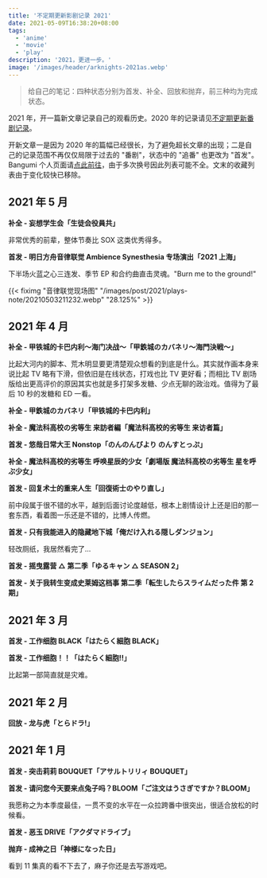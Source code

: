```yaml
---
title: '不定期更新影剧记录 2021'
date: 2021-05-09T16:38:20+08:00
tags:
  - 'anime'
  - 'movie'
  - 'play'
description: '2021，更进一步。'
image: '/images/header/arknights-2021as.webp'
---
```


> 给自己的笔记：四种状态分别为首发、补全、回放和抛弃，前三种均为完成状态。

2021 年，开一篇新文章记录自己的观看历史。2020 年的记录请见[不定期更新番剧记录](/post/2020/anime-note/)。

开新文章一是因为 2020 年的篇幅已经很长，为了避免超长文章的出现；二是自己的记录范围不再仅仅局限于过去的 "番剧"，状态中的 "追番" 也更改为 "首发"。Bangumi 个人页面请[点此前往](https://bgm.tv/user/amzrk2)，由于多次换号因此列表可能不全。文末的收藏列表由于变化较快已移除。

<!--more-->

## 2021 年 5 月

**补全 - 妄想学生会「生徒会役員共」**

非常优秀的前辈，整体节奏比 SOX 这类优秀得多。

**首发 - 明日方舟音律联觉 Ambience Synesthesia 专场演出「2021 上海」**

下半场火蓝之心三连发、季节 EP 和合约曲直击灵魂。"Burn me to the ground!"

{{< fiximg "音律联觉现场图" "/images/post/2021/plays-note/20210503211232.webp" "28.125%" >}}

## 2021 年 4 月

**补全 - 甲铁城的卡巴内利～海门决战～「甲鉄城のカバネリ～海門決戦～」**

比起大河内的脚本、荒木明显要更清楚观众想看的到底是什么。其实就作画本身来说比起 TV 略有下滑，但依旧是在线状态，打戏也比 TV 更好看；而相比 TV 剧场版给出更高评价的原因其实也就是多打架多发糖、少点无聊的政治戏。值得为了最后 10 秒的发糖和 ED 一看。

**补全 - 甲鉄城のカバネリ「甲铁城的卡巴内利」**

**补全 - 魔法科高校の劣等生 来訪者編「魔法科高校的劣等生 来访者篇」**

**首发 - 悠哉日常大王 Nonstop「のんのんびより のんすとっぷ」**

**补全 - 魔法科高校的劣等生 呼唤星辰的少女「劇場版 魔法科高校の劣等生 星を呼ぶ少女」**

**首发 - 回复术士的重来人生「回復術士のやり直し」**

前中段属于很不错的水平，越到后面讨论度越低，根本上剧情设计上还是旧的那一套东西，看着图一乐还是不错的，比博人传燃。

**首发 - 只有我能进入的隐藏地下城「俺だけ入れる隠しダンジョン」**

轻改厕纸，我居然看完了...

**首发 - 摇曳露营 △ 第二季「ゆるキャン △ SEASON 2」**

**首发 - 关于我转生变成史莱姆这档事 第二季「転生したらスライムだった件 第 2 期」**

## 2021 年 3 月

**首发 - 工作细胞 BLACK「はたらく細胞 BLACK」**

**首发 - 工作细胞！！「はたらく細胞!!」**

比起第一部简直就是灾难。

## 2021 年 2 月

**回放 - 龙与虎「とらドラ!」**

## 2021 年 1 月

**首发 - 突击莉莉 BOUQUET「アサルトリリィ BOUQUET」**

**首发 - 请问您今天要来点兔子吗？BLOOM「ご注文はうさぎですか？BLOOM」**

我愿称之为本季度最佳，一贯不变的水平在一众拉跨番中很突出，很适合放松的时候看。

**首发 - 恶玉 DRIVE「アクダマドライブ」**

**抛弃 - 成神之日「神様になった日」**

看到 11 集真的看不下去了，麻子你还是去写游戏吧。
